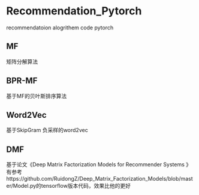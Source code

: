 # Recommendation_Pytorch
recommendatoion alogrithem code pytorch

## MF

矩阵分解算法

## BPR-MF

基于MF的贝叶斯排序算法

## Word2Vec
基于SkipGram 负采样的word2vec

## DMF
基于论文《Deep Matrix Factorization Models for Recommender Systems 》
有参考https://github.com/RuidongZ/Deep_Matrix_Factorization_Models/blob/master/Model.py的tensorflow版本代码，效果比他的更好